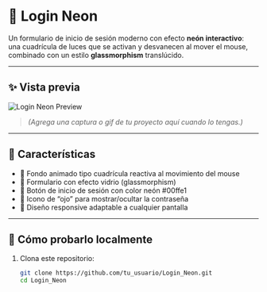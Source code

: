 # 💫 Login Neon

Un formulario de inicio de sesión moderno con efecto **neón interactivo**:  
una cuadrícula de luces que se activan y desvanecen al mover el mouse,  
combinado con un estilo **glassmorphism** translúcido.

---

## ✨ Vista previa

![Login Neon Preview](https://github.com/jcduro/Login_Neon)

> *(Agrega una captura o gif de tu proyecto aquí cuando lo tengas.)*

---

## 🧩 Características

- 🔹 Fondo animado tipo cuadrícula reactiva al movimiento del mouse  
- 🔹 Formulario con efecto vidrio (glassmorphism)  
- 🔹 Botón de inicio de sesión con color neón #00ffe1  
- 🔹 Icono de “ojo” para mostrar/ocultar la contraseña  
- 🔹 Diseño responsive adaptable a cualquier pantalla  

---

## 🚀 Cómo probarlo localmente

1. Clona este repositorio:
   ```bash
   git clone https://github.com/tu_usuario/Login_Neon.git
   cd Login_Neon

